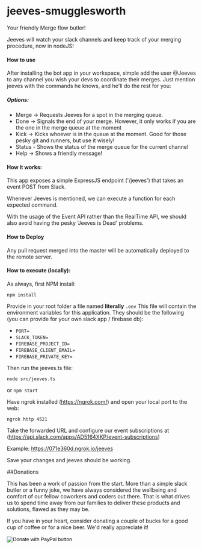 # jeeves-smugglesworth
Your friendly Merge flow butler!

Jeeves will watch your slack channels and keep track of your merging procedure, now in nodeJS!

#### How to use
After installing the bot app in your workspace, simple add the user @Jeeves to any channel you wish your devs to coordinate their merges. Just mention jeeves with the commands he knows, and he'll do the rest for you:

##### Options:
- Merge -> Requests Jeeves for a spot in the merging queue.
- Done -> Signals the end of your merge. However, it only works if you are the one in the merge queue at the moment
- Kick -> Kicks whoever is in the queue at the moment. Good for those pesky git and runners, but use it wisely!
- Status - Shows the status of the merge queue for the current channel
- Help -> Shows a friendly message!

#### How it works:
This app exposes a simple ExpressJS endpoint ('/jeeves') that takes an event POST from Slack.

Whenever Jeeves is mentioned, we can execute a function for each expected command.

With the usage of the Event API rather than the RealTime API, we should also avoid having the pesky 'Jeeves is Dead' problems.

#### How to Deploy

Any pull request merged into the master will be automatically deployed to the remote server.

#### How to execute (locally):

As always, first NPM install:

`npm install`

Provide in your root folder a file named **literally** `.env`
This file will contain the environment variables for this application. They should be the following (you can provide for your own slack app / firebase db):

- `PORT=`
- `SLACK_TOKEN=`
- `FIREBASE_PROJECT_ID=`
- `FIREBASE_CLIENT_EMAIL=`
- `FIREBASE_PRIVATE_KEY=`

Then run the jeeves.ts file:

`node src/jeeves.ts`

or
`npm start`

Have ngrok installed (https://ngrok.com/) and open your local port to the web:

`ngrok http 4521`

Take the forwarded URL and configure our event subscriptions at (https://api.slack.com/apps/AD5164XKP/event-subscriptions)

Example: https://071e360d.ngrok.io/jeeves

Save your changes and jeeves should be working.

##Donations

This has been a work of passion from the start. More than a simple slack butler or a funny joke, we have always considered the wellbeing and comfort of our fellow coworkers and coders out there. That is what drives us to spend time away from our families to deliver these products and solutions, flawed as they may be.

If you have in your heart, consider donating a couple of bucks for a good cup of coffee or for a nice beer. We'd really appreciate it!

<form action="https://www.paypal.com/cgi-bin/webscr" method="post" target="_top">
<input type="hidden" name="cmd" value="_s-xclick" />
<input type="hidden" name="hosted_button_id" value="22GZLFDR7W832" />
<input type="image" src="https://www.paypalobjects.com/en_US/BE/i/btn/btn_donateCC_LG.gif" border="0" name="submit" title="PayPal - The safer, easier way to pay online!" alt="Donate with PayPal button" />
<img alt="" border="0" src="https://www.paypal.com/en_BE/i/scr/pixel.gif" width="1" height="1" />
</form>
